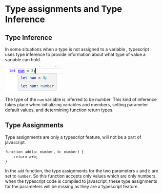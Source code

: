 # Type assignments and Type Inference

## Type Inference

In some situations when a type is not assigned to a variable , typescript uses type inference to provide information about what type of value a variable can hold.

![inference](inference.png)

The type of the `num` variable is inferred to be number. This kind of inference takes place when initializing variables and members, setting parameter default values, and determining function return types.

## Type Assignments

Type assignments are only a typescript feature, will not be a part of javascript.<br>

```
function add(a: number, b: number) {
    return a+b;
}
```

In the `add` function, the type assignments for the two parameters `a` and `b` are set to `number`. So this function accepts only values which are only numbers. <br>
when the typescript code is compiled to javascript, these type assignments for the parameters will be missing as they are a typescript feature.
